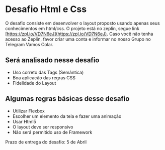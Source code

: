 # Desafio Html e Css

O desafio consiste em desenvolver o layout proposto usando apenas seus conhecimentos em html/css.
O projeto está no zeplin, segue link [https://zpl.io/VD7N6eJ](https://zpl.io/VD7N6eJ).
Caso você não tenha acesso ao Zeplin, favor criar uma conta e informar no nosso Grupo no Telegram Vamos Colar.

## Será analisado nesse desafio

* Uso correto das Tags (Semântica)
* Boa aplicacão das regras CSS
* Fidelidade do Layout

## Algumas regras básicas desse desafio

* Utilizar Flexbox
* Escolher um elemento da tela e fazer uma animação
* Usar Html5
* O layout deve ser responsivo
* Não será permitido uso de Framework

Prazo de entrega do desafio: 5 de Abril
